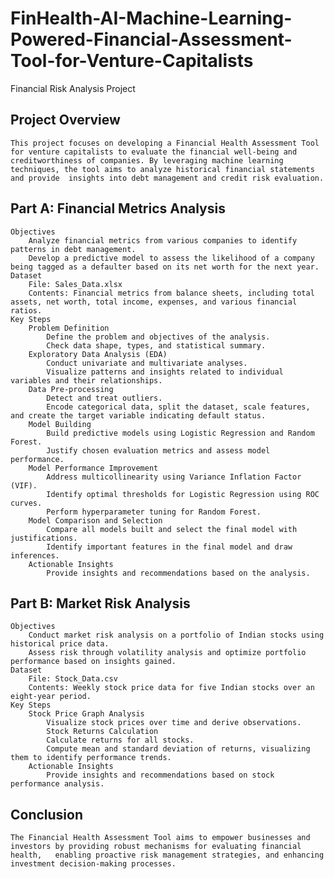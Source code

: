 # FinHealth-AI-Machine-Learning-Powered-Financial-Assessment-Tool-for-Venture-Capitalists
Financial Risk Analysis Project
## Project Overview
	This project focuses on developing a Financial Health Assessment Tool for venture capitalists to evaluate the financial well-being and 	creditworthiness of companies. By leveraging machine learning techniques, the tool aims to analyze historical financial statements and provide 	insights into debt management and credit risk evaluation.
## Part A: Financial Metrics Analysis
	Objectives
		Analyze financial metrics from various companies to identify patterns in debt management.
		Develop a predictive model to assess the likelihood of a company being tagged as a defaulter based on its net worth for the next year.
	Dataset
		File: Sales_Data.xlsx
		Contents: Financial metrics from balance sheets, including total assets, net worth, total income, expenses, and various financial ratios.
	Key Steps
		Problem Definition
			Define the problem and objectives of the analysis.
			Check data shape, types, and statistical summary.
		Exploratory Data Analysis (EDA)
			Conduct univariate and multivariate analyses.
			Visualize patterns and insights related to individual variables and their relationships.
		Data Pre-processing
			Detect and treat outliers.
			Encode categorical data, split the dataset, scale features, and create the target variable indicating default status.
		Model Building
			Build predictive models using Logistic Regression and Random Forest.
			Justify chosen evaluation metrics and assess model performance.
		Model Performance Improvement
			Address multicollinearity using Variance Inflation Factor (VIF).
			Identify optimal thresholds for Logistic Regression using ROC curves.
			Perform hyperparameter tuning for Random Forest.
		Model Comparison and Selection
			Compare all models built and select the final model with justifications.
			Identify important features in the final model and draw inferences.
		Actionable Insights
			Provide insights and recommendations based on the analysis.
## Part B: Market Risk Analysis
	Objectives
		Conduct market risk analysis on a portfolio of Indian stocks using historical price data.
		Assess risk through volatility analysis and optimize portfolio performance based on insights gained.
	Dataset
		File: Stock_Data.csv
		Contents: Weekly stock price data for five Indian stocks over an eight-year period.
	Key Steps
		Stock Price Graph Analysis
			Visualize stock prices over time and derive observations.
			Stock Returns Calculation
			Calculate returns for all stocks.
			Compute mean and standard deviation of returns, visualizing them to identify performance trends.
		Actionable Insights
			Provide insights and recommendations based on stock performance analysis.
## Conclusion
	The Financial Health Assessment Tool aims to empower businesses and investors by providing robust mechanisms for evaluating financial health, 	enabling proactive risk management strategies, and enhancing investment decision-making processes.
